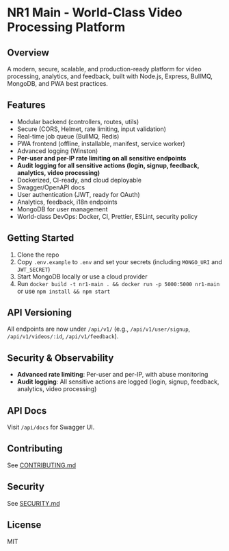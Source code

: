 # NR1 Main - World-Class Video Processing Platform

## Overview

A modern, secure, scalable, and production-ready platform for video processing, analytics, and feedback, built with Node.js, Express, BullMQ, MongoDB, and PWA best practices.

## Features

- Modular backend (controllers, routes, utils)
- Secure (CORS, Helmet, rate limiting, input validation)
- Real-time job queue (BullMQ, Redis)
- PWA frontend (offline, installable, manifest, service worker)
- Advanced logging (Winston)
- **Per-user and per-IP rate limiting on all sensitive endpoints**
- **Audit logging for all sensitive actions (login, signup, feedback, analytics, video processing)**
- Dockerized, CI-ready, and cloud deployable
- Swagger/OpenAPI docs
- User authentication (JWT, ready for OAuth)
- Analytics, feedback, i18n endpoints
- MongoDB for user management
- World-class DevOps: Docker, CI, Prettier, ESLint, security policy

## Getting Started

1. Clone the repo
2. Copy `.env.example` to `.env` and set your secrets (including `MONGO_URI` and `JWT_SECRET`)
3. Start MongoDB locally or use a cloud provider
4. Run `docker build -t nr1-main . && docker run -p 5000:5000 nr1-main` or use `npm install && npm start`

## API Versioning

All endpoints are now under `/api/v1/` (e.g., `/api/v1/user/signup`, `/api/v1/videos/:id`, `/api/v1/feedback`).

## Security & Observability

- **Advanced rate limiting**: Per-user and per-IP, with abuse monitoring
- **Audit logging**: All sensitive actions are logged (login, signup, feedback, analytics, video processing)

## API Docs

Visit `/api/docs` for Swagger UI.

## Contributing

See [CONTRIBUTING.md](CONTRIBUTING.md)

## Security

See [SECURITY.md](SECURITY.md)

## License

MIT
